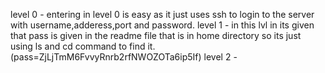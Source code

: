 level 0 - entering in level 0 is easy as it just uses ssh to login to the server with username,adderess,port and password.
level 1 - in this lvl in its given that pass is given in the readme  file that is in home directory so its just using ls and cd command to find it.(pass=ZjLjTmM6FvvyRnrb2rfNWOZOTa6ip5If)
level 2 -

